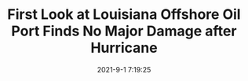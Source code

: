---
"title": "First Look at Louisiana Offshore Oil Port Finds No Major Damage after Hurricane"
"date": "2021-9-1 7:19:25"
"feed_name": "OEDIGITAL"
"feed_website": "https://www.oedigital.com/"
"feed_rss": "https://www.oedigital.com/technology/safety-security?format=feed"
"link": "https://www.oedigital.com/news/490279-first-look-at-louisiana-offshore-oil-port-finds-no-major-damage-after-hurricane"
"file": "_posts/2021-1-1-190044b01b57c224c9b8fb57971383f7c71db436.md"
"accident": "0"
"drilling": "0"
"dead": "0"
"injured": "0"
---
